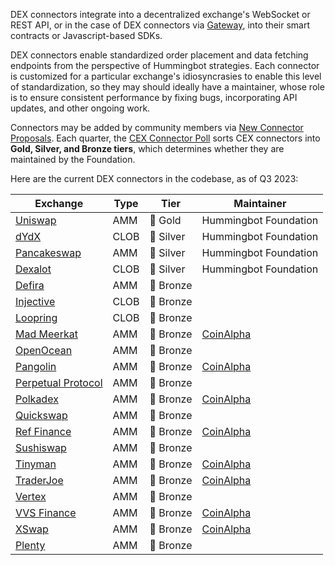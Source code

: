 DEX connectors integrate into a decentralized exchange's WebSocket or REST API, or in the case of DEX connectors via [Gateway](/gateway), into their smart contracts or Javascript-based SDKs. 

DEX connectors enable standardized order placement and data fetching endpoints from the perspective of Hummingbot strategies. Each connector is customized for a particular exchange's idiosyncrasies to enable this level of standardization, so they may should ideally have a maintainer, whose role is to ensure consistent performance by fixing bugs, incorporating API updates, and other ongoing work.

Connectors may be added by community members via [New Connector Proposals](/governance/proposals). Each quarter, the [CEX Connector Poll](/governance/polls) sorts CEX connectors into **Gold, Silver, and Bronze tiers**, which determines whether they are maintained by the Foundation.

Here are the current DEX connectors in the codebase, as of Q3 2023:

| Exchange | Type | Tier | Maintainer |
|----------|------|------|------------|
| [Uniswap](../exchanges/uniswap.md) | AMM | 🥇 Gold | Hummingbot Foundation |
| [dYdX](../exchanges/dydx.md) | CLOB | 🥈 Silver | Hummingbot Foundation |
| [Pancakeswap](../exchanges/pancakeswap.md) | AMM | 🥈 Silver | Hummingbot Foundation |
| [Dexalot](../exchanges/dexalot.md) | CLOB | 🥈 Silver | Hummingbot Foundation |
| [Defira](../exchanges/defira.md) | AMM | 🥉 Bronze
| [Injective](../exchanges/injective.md) | CLOB | 🥉 Bronze
| [Loopring](../exchanges/loopring/index.md) | CLOB | 🥉 Bronze
| [Mad Meerkat](../exchanges/mad-meerkat.md) | AMM | 🥉 Bronze | [CoinAlpha](https://coinalpha.com) | 
| [OpenOcean](../exchanges/openocean.md) | AMM | 🥉 Bronze
| [Pangolin](../exchanges/pangolin.md) | AMM | 🥉 Bronze | [CoinAlpha](https://coinalpha.com) | 
| [Perpetual Protocol](../exchanges/perp.md) | AMM | 🥉 Bronze
| [Polkadex](../exchanges/polkadex.md) | AMM | 🥉 Bronze | [CoinAlpha](https://coinalpha.com) |
| [Quickswap](../exchanges/quickswap.md) | AMM | 🥉 Bronze
| [Ref Finance](../exchanges/ref.md) | AMM | 🥉 Bronze | [CoinAlpha](https://coinalpha.com) |
| [Sushiswap](../exchanges/sushiswap.md) | AMM | 🥉 Bronze
| [Tinyman](../exchanges/tinyman.md) | AMM | 🥉 Bronze | [CoinAlpha](https://coinalpha.com) |
| [TraderJoe](../exchanges/traderjoe.md) | AMM | 🥉 Bronze | [CoinAlpha](https://coinalpha.com) |
| [Vertex](../exchanges/vertex.md) | AMM | 🥉 Bronze
| [VVS Finance](../exchanges/vvs.md) | AMM | 🥉 Bronze | [CoinAlpha](https://coinalpha.com) |
| [XSwap](../exchanges/xswap.md) | AMM | 🥉 Bronze | [CoinAlpha](https://coinalpha.com) |
| [Plenty](../exchanges/plenty.md) | AMM | 🥉 Bronze
